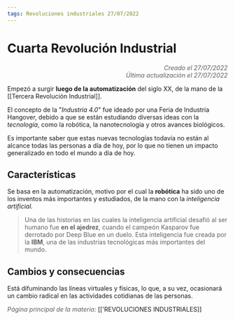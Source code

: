 ```yaml
---
tags: Revoluciones industriales 27/07/2022
---
```


# Cuarta Revolución Industrial
<div style="text-align: right; opacity: 0.7; font-style: italic;">Creado el 27/07/2022</div>
<div style="text-align: right; opacity: 0.7; font-style: italic;">Última actualización el 27/07/2022</div>

Empezó a surgir **luego de la automatización** del siglo XX, de la mano de la [[Tercera Revolución Industrial]].

El concepto de la "*Industria 4.0*" fue ideado por una Feria de Industria Hangover, debido a que se están estudiando diversas ideas con la *tecnología*, como la robótica, la nanotecnología y otros avances biológicos.

Es importante saber que estas nuevas tecnologías todavía no están al alcance todas las personas a día de hoy, por lo que no tienen un impacto generalizado en todo el mundo a día de hoy.

## Características

Se basa en la automatización, motivo por el cual la **robótica** ha sido uno de los inventos más importantes y estudiados, de la mano con la *inteligencia artificial.*

> Una de las historias en las cuales la inteligencia artificial desafió al ser humano fue **en el ajedrez**, cuando el campeón Kasparov fue derrotado por Deep Blue en un duelo. Esta inteligencia fue creada por la **IBM**, una de las industrias tecnológicas más importantes del mundo.

## Cambios y consecuencias

Está difuminando las líneas virtuales y físicas, lo que, a su vez, ocasionará un cambio radical en las actividades cotidianas de las personas.



<span style="opacity: 0.7; font-style: italic;">Página principal de la materia:</span> [['REVOLUCIONES INDUSTRIALES]]